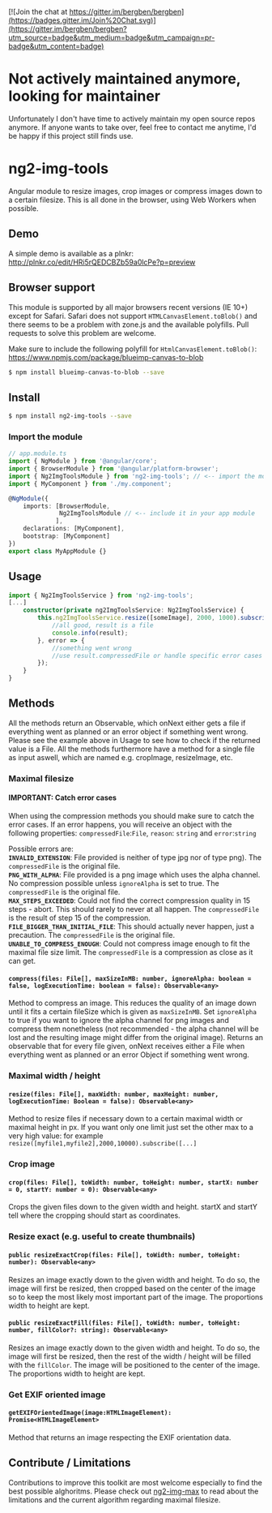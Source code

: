 [![Join the chat at https://gitter.im/bergben/bergben](https://badges.gitter.im/Join%20Chat.svg)](https://gitter.im/bergben/bergben?utm_source=badge&utm_medium=badge&utm_campaign=pr-badge&utm_content=badge)

# Not actively maintained anymore, looking for maintainer
Unfortunately I don't have time to actively maintain my open source repos anymore. If anyone wants to take over, feel free to contact me anytime, I'd be happy if this project still finds use. 

# ng2-img-tools
Angular module to resize images, crop images or compress images down to a certain filesize. This is all done in the browser, using Web Workers when possible.

## Demo
A simple demo is available as a plnkr: http://plnkr.co/edit/HRi5rQEDCBZb59a0lcPe?p=preview

## Browser support
This module is supported by all major browsers recent versions (IE 10+) except for Safari. 
Safari does not support `HTMLCanvasElement.toBlob()` and there seems to be a problem with zone.js and the available polyfills. Pull requests to solve this problem are welcome.

Make sure to include the following polyfill for `HtmlCanvasElement.toBlob()`: https://www.npmjs.com/package/blueimp-canvas-to-blob

```bash
$ npm install blueimp-canvas-to-blob --save
```

## Install
```bash
$ npm install ng2-img-tools --save
```

### Import the module
```TypeScript
// app.module.ts
import { NgModule } from '@angular/core';
import { BrowserModule } from '@angular/platform-browser';
import { Ng2ImgToolsModule } from 'ng2-img-tools'; // <-- import the module
import { MyComponent } from './my.component';

@NgModule({
    imports: [BrowserModule,
              Ng2ImgToolsModule // <-- include it in your app module
             ],
    declarations: [MyComponent],  
    bootstrap: [MyComponent]
})
export class MyAppModule {}
```
## Usage
```TypeScript
import { Ng2ImgToolsService } from 'ng2-img-tools';
[...]
    constructor(private ng2ImgToolsService: Ng2ImgToolsService) {
        this.ng2ImgToolsService.resize([someImage], 2000, 1000).subscribe(result => {
            //all good, result is a file
            console.info(result);
        }, error => {
            //something went wrong 
            //use result.compressedFile or handle specific error cases individually
        });
    }
}
```
## Methods
All the methods return an Observable, which onNext either gets a file if everything went as planned or an error object if something went wrong. Please see the example above in Usage to see how to check if the returned value is a File.
All the methods furthermore have a method for a single file as input aswell, which are named e.g. cropImage, resizeImage, etc.

### Maximal filesize
#### IMPORTANT: Catch error cases
When using the compression methods you should make sure to catch the error cases. 
If an error happens, you will receive an object with the following properties: 
 `compressedFile`:`File`, `reason`: `string` and `error`:`string`

Possible errors are: <br /> 
<b>`INVALID_EXTENSION`</b>: File provided is neither of type jpg nor of type png). The `compressedFile` is the original file. <br />
<b>`PNG_WITH_ALPHA`</b>: File provided is a png image which uses the alpha channel. No compression possible unless `ignoreAlpha` is set to true. The `compressedFile` is the original file.<br />
<b>`MAX_STEPS_EXCEEDED`</b>: Could not find the correct compression quality in 15 steps - abort. This should rarely to never at all happen. The `compressedFile` is the result of step 15 of the compression.<br />
<b>`FILE_BIGGER_THAN_INITIAL_FILE`</b>: This should actually never happen, just a precaution. The `compressedFile` is the original file.<br />
<b>`UNABLE_TO_COMPRESS_ENOUGH`</b>: Could not compress image enough to fit the maximal file size limit. The `compressedFile` is a compression as close as it can get.<br />

#### `compress(files: File[], maxSizeInMB: number, ignoreAlpha: boolean = false, logExecutionTime: boolean = false): Observable<any>` 
Method to compress an image. This reduces the quality of an image down until it fits a certain fileSize which is given as `maxSizeInMB`.
Set `ignoreAlpha` to true if you want to ignore the alpha channel for png images and compress them nonetheless (not recommended - the alpha channel will be lost and the resulting image might differ from the original image).
Returns an observable that for every file given, onNext receives either a File when everything went as planned or an error Object if something went wrong. 

### Maximal width / height
#### `resize(files: File[], maxWidth: number, maxHeight: number, logExecutionTime: Boolean = false): Observable<any>` 
Method to resize files if necessary down to a certain maximal width or maximal height in px. If you want only one limit just set the other max to a very high value: for example `resize([myfile1,myfile2],2000,10000).subscribe([...]`

### Crop image
#### `crop(files: File[], toWidth: number, toHeight: number, startX: number = 0, startY: number = 0): Observable<any>` 
Crops the given files down to the given width and height. startX and startY tell where the cropping should start as coordinates.

### Resize exact (e.g. useful to create thumbnails)
#### `public resizeExactCrop(files: File[], toWidth: number, toHeight: number): Observable<any>` 
Resizes an image exactly down to the given width and height. To do so, the image will first be resized, then cropped based on the center of the image so to keep the most likely most important part of the image. The proportions width to height are kept. 

#### `public resizeExactFill(files: File[], toWidth: number, toHeight: number, fillColor?: string): Observable<any>` 
Resizes an image exactly down to the given width and height. To do so, the image will first be resized, then the rest of the width / height will be filled with the `fillColor`. The image will be positioned to the center of the image. The proportions width to height are kept. 

### Get EXIF oriented image 
#### `getEXIFOrientedImage(image:HTMLImageElement): Promise<HTMLImageElement>`
Method that returns an image respecting the EXIF orientation data.

## Contribute / Limitations
Contributions to improve this toolkit are most welcome especially to find the best possible alghoritms.
Please check out <a href="https://github.com/bergben/ng2-img-max">ng2-img-max</a> to read about the limitations and the current algorithm regarding maximal filesize.
